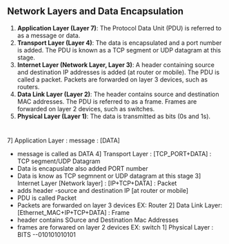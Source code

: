 ## Network Layers and Data Encapsulation

1. **Application Layer (Layer 7)**: The Protocol Data Unit (PDU) is referred to as a message or data.
2. **Transport Layer (Layer 4)**: The data is encapsulated and a port number is added. The PDU is known as a TCP segment or UDP datagram at this stage.
3. **Internet Layer (Network Layer, Layer 3)**: A header containing source and destination IP addresses is added (at router or mobile). The PDU is called a packet. Packets are forwarded on layer 3 devices, such as routers.
4. **Data Link Layer (Layer 2)**: The header contains source and destination MAC addresses. The PDU is referred to as a frame. Frames are forwarded on layer 2 devices, such as switches.
5. **Physical Layer (Layer 1)**: The data is transmitted as bits (0s and 1s).

#
7] Application Layer :  message : [DATA] 
   - message is called as DATA
4] Transport Layer : [TCP_PORT+DATA]   : TCP segment/UDP Datagram
   - Data is encapuslate also added PORT number
   - Data is know as TCP segmnent or UDP datagram at this stage
3] Internet Layer [Network layer] : [IP+TCP+DATA] : Packet
  - adds header -source and destination IP [at router or mobile] 
  - PDU is called Packet
  - Packets are forwarded on layer 3 devices EX: Router
2] Data Link Layer: [Ethernet_MAC+IP+TCP+DATA] : Frame
  - header contains SOurce and Destination Mac Addresses
  - frames are forwared on layer 2 devices EX: switch
1] Physical Layer : BITS --010101010101
